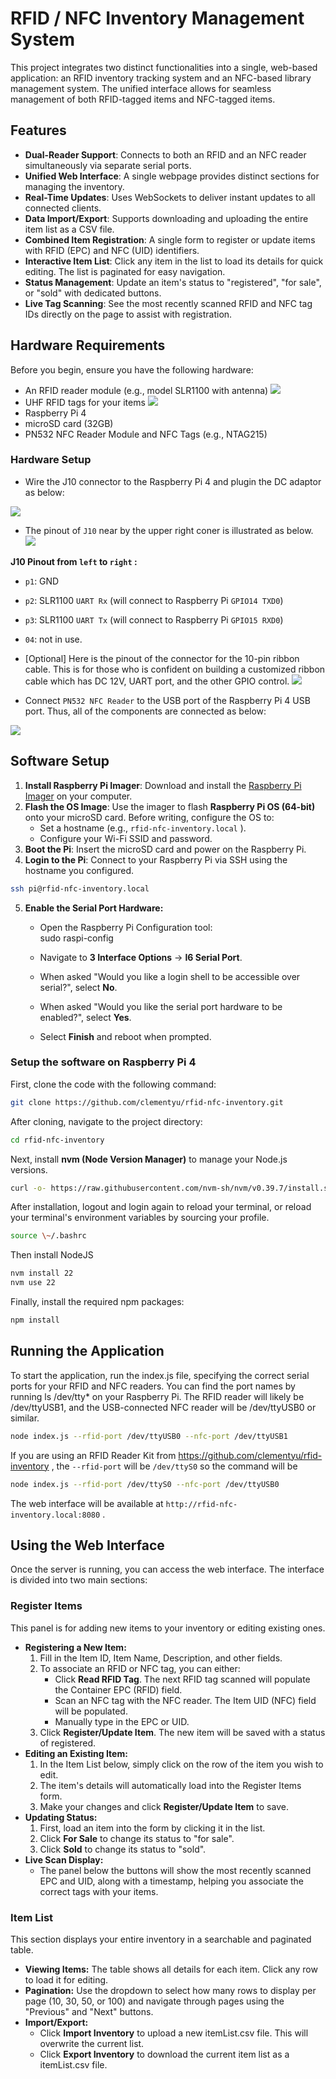 # **RFID / NFC Inventory Management System**

This project integrates two distinct functionalities into a single, web-based application: an RFID inventory tracking system and an NFC-based library management system. The unified interface allows for seamless management of both RFID-tagged items and NFC-tagged items.

## **Features**

* **Dual-Reader Support**: Connects to both an RFID and an NFC reader simultaneously via separate serial ports.  
* **Unified Web Interface**: A single webpage provides distinct sections for managing the inventory.  
* **Real-Time Updates**: Uses WebSockets to deliver instant updates to all connected clients.  
* **Data Import/Export**: Supports downloading and uploading the entire item list as a CSV file.  
* **Combined Item Registration**: A single form to register or update items with RFID (EPC) and NFC (UID) identifiers.  
* **Interactive Item List**: Click any item in the list to load its details for quick editing. The list is paginated for easy navigation.  
* **Status Management**: Update an item's status to "registered", "for sale", or "sold" with dedicated buttons.  
* **Live Tag Scanning**: See the most recently scanned RFID and NFC tag IDs directly on the page to assist with registration.

## **Hardware Requirements**
Before you begin, ensure you have the following hardware:

  * An RFID reader module (e.g., model SLR1100 with antenna)
![](rfid-inventory-hardware-list.jpeg)
  * UHF RFID tags for your items
![](rfid-inventory-rfid-tags.jpeg)
  * Raspberry Pi 4
  * microSD card (32GB)
  * PN532 NFC Reader Module and NFC Tags (e.g., NTAG215)  

### **Hardware Setup**

* Wire the J10 connector to the Raspberry Pi 4 and plugin the DC adaptor as below: 

![](rfid-inventory-hardware.jpeg)
  
* The pinout of `J10` near by the upper right coner is illustrated as below. 
![](rfid-inventory-reader-lite-pcb-pinout.png)

**J10 Pinout from `left` to `right` :**
  * `p1`: GND
  * `p2`: SLR1100 `UART Rx` (will connect to Raspberry Pi `GPIO14 TXD0`)
  * `p3`: SLR1100 `UART Tx` (will connect to Raspberry Pi `GPIO15 RXD0`)
  * `04`: not in use. 

* [Optional] Here is the pinout of the connector for the 10-pin ribbon cable. This is for those who is confident on building a customized ribbon cable which has DC 12V, UART port, and the other GPIO control.
![](rfid-inventory-reader-lite-pinout-3d.png)


* Connect `PN532 NFC Reader` to the USB port of the Raspberry Pi 4 USB port. 
Thus, all of the components are connected as below:  

![](rfid-nfc-inventory-hardware.jpeg)


## **Software Setup**

1. **Install Raspberry Pi Imager**: Download and install the [Raspberry Pi Imager](https://www.raspberrypi.com/software/) on your computer.  
2. **Flash the OS Image**: Use the imager to flash **Raspberry Pi OS (64-bit)** onto your microSD card. Before writing, configure the OS to:  
   * Set a hostname (e.g., `rfid-nfc-inventory.local` ).  
   * Configure your Wi-Fi SSID and password.  
3. **Boot the Pi**: Insert the microSD card and power on the Raspberry Pi.  
4. **Login to the Pi**: Connect to your Raspberry Pi via SSH using the hostname you configured.  

```bash
ssh pi@rfid-nfc-inventory.local
```

5. **Enable the Serial Port Hardware:**  
   * Open the Raspberry Pi Configuration tool:  
     sudo raspi-config

   * Navigate to **3 Interface Options** \-\> **I6 Serial Port**.  
   * When asked "Would you like a login shell to be accessible over serial?", select **No**.  
   * When asked "Would you like the serial port hardware to be enabled?", select **Yes**.  
   * Select **Finish** and reboot when prompted.

### **Setup the software on Raspberry Pi 4**

First, clone the code with the following command:

```bash
git clone https://github.com/clementyu/rfid-nfc-inventory.git
```

After cloning, navigate to the project directory:

```bash
cd rfid-nfc-inventory
```

Next, install **nvm (Node Version Manager)** to manage your Node.js versions.

```bash
curl -o- https://raw.githubusercontent.com/nvm-sh/nvm/v0.39.7/install.sh | bash
```

After installation, logout and login again to reload your terminal, or reload your terminal's environment variables by sourcing your profile.

```bash
source \~/.bashrc
```

Then install NodeJS

```bash
nvm install 22  
nvm use 22
```

Finally, install the required npm packages:

```bash
npm install
```

## **Running the Application**

To start the application, run the index.js file, specifying the correct serial ports for your RFID and NFC readers. You can find the port names by running ls /dev/tty\* on your Raspberry Pi. The RFID reader will likely be /dev/ttyUSB1, and the USB-connected NFC reader will be /dev/ttyUSB0 or similar.

```bash
node index.js --rfid-port /dev/ttyUSB0 --nfc-port /dev/ttyUSB1
```

If you are using an RFID Reader Kit from https://github.com/clementyu/rfid-inventory , the `--rfid-port` will be  `/dev/ttyS0` so the command will be

```bash
node index.js --rfid-port /dev/ttyS0 --nfc-port /dev/ttyUSB0
```

The web interface will be available at `http://rfid-nfc-inventory.local:8080` .

## **Using the Web Interface**

Once the server is running, you can access the web interface. The interface is divided into two main sections:

### **Register Items**

This panel is for adding new items to your inventory or editing existing ones.

* **Registering a New Item:**  
  1. Fill in the Item ID, Item Name, Description, and other fields.  
  2. To associate an RFID or NFC tag, you can either:  
     * Click **Read RFID Tag**. The next RFID tag scanned will populate the Container EPC (RFID) field.  
     * Scan an NFC tag with the NFC reader. The Item UID (NFC) field will be populated.  
     * Manually type in the EPC or UID.  
  3. Click **Register/Update Item**. The new item will be saved with a status of registered.  
* **Editing an Existing Item:**  
  1. In the Item List below, simply click on the row of the item you wish to edit.  
  2. The item's details will automatically load into the Register Items form.  
  3. Make your changes and click **Register/Update Item** to save.  
* **Updating Status:**  
  1. First, load an item into the form by clicking it in the list.  
  2. Click **For Sale** to change its status to "for sale".  
  3. Click **Sold** to change its status to "sold".  
* **Live Scan Display:**  
  * The panel below the buttons will show the most recently scanned EPC and UID, along with a timestamp, helping you associate the correct tags with your items.

### **Item List**

This section displays your entire inventory in a searchable and paginated table.

* **Viewing Items:** The table shows all details for each item. Click any row to load it for editing.  
* **Pagination:** Use the dropdown to select how many rows to display per page (10, 30, 50, or 100\) and navigate through pages using the "Previous" and "Next" buttons.  
* **Import/Export:**  
  * Click **Import Inventory** to upload a new itemList.csv file. This will overwrite the current list.  
  * Click **Export Inventory** to download the current item list as a itemList.csv file.



